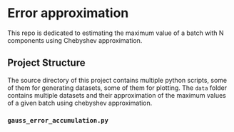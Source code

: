 # Error approximation

This repo is dedicated to estimating the maximum value of a batch with N components using Chebyshev approximation.

## Project Structure
The source directory of this project contains multiple python scripts, some of them for generating datasets, some of them for plotting. The `data` folder contains multiple
datasets and their approximation of the maximum values of a given batch using chebyshev approximation.

### `gauss_error_accumulation.py`

